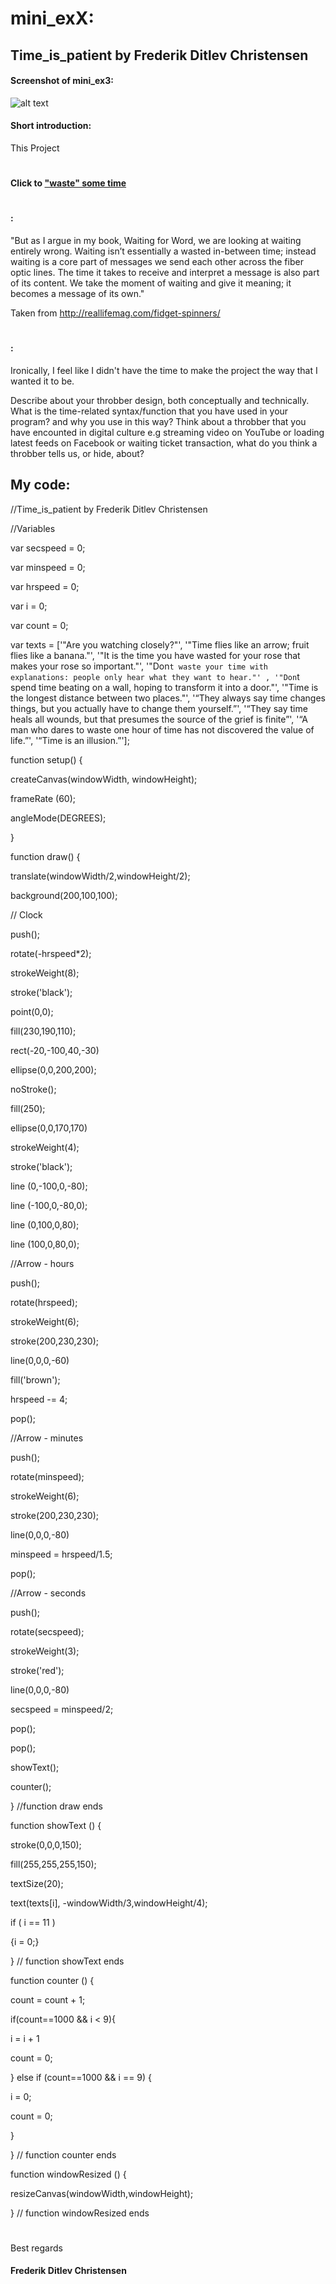
# mini_exX:
## Time_is_patient by Frederik Ditlev Christensen
#### Screenshot of mini_ex3:
![alt text](Time.png "Are you watching closely?")
#### Short introduction:
This Project

#
#### Click to ["waste" some time](https://rawgit.com/Mightydeeze/mini_ex/mini_ex_main/mini_ex3/Excercises/empty-example/index.html)
#
#### :
"But as I argue in my book, Waiting for Word, we are looking at waiting entirely wrong. Waiting isn’t essentially a wasted in-between time; instead waiting is a core part of messages we send each other across the fiber optic lines. The time it takes to receive and interpret a message is also part of its content. We take the moment of waiting and give it meaning; it becomes a message of its own."

Taken from http://reallifemag.com/fidget-spinners/

#
#### :
Ironically, I feel like I didn't have the time to make the project the way that I wanted it to be.

Describe about your throbber design, both conceptually and technically.
What is the time-related syntax/function that you have used in your program? and why you use in this way?
Think about a throbber that you have encounted in digital culture e.g streaming video on YouTube or loading latest feeds on Facebook or waiting ticket transaction, what do you think a throbber tells us, or hide, about?
## My code:
//Time_is_patient by Frederik Ditlev Christensen

//Variables

var secspeed = 0;

var minspeed = 0;

var hrspeed = 0;

var i = 0;

var count = 0;

var texts = ['"Are you watching closely?"',
'"Time flies like an arrow; fruit flies like a banana."',
 '"It is the time you have wasted for your rose that makes your rose so important."',
  '"Don`t waste your time with explanations: people only hear what they want to hear."' ,
  '"Don`t spend time beating on a wall, hoping to transform it into a door."',
  '"Time is the longest distance between two places."',
  '“They always say time changes things, but you actually have to change them yourself.”',
  '“They say time heals all wounds, but that presumes the source of the grief is finite”',
  '“A man who dares to waste one hour of time has not discovered the value of life.”',
  '“Time is an illusion.”'];
 

function setup() {

 createCanvas(windowWidth, windowHeight);
 
frameRate (60);

angleMode(DEGREES);

}


function draw() {

translate(windowWidth/2,windowHeight/2);

background(200,100,100);


// Clock

push();

rotate(-hrspeed*2);

strokeWeight(8);

stroke('black');

point(0,0);

fill(230,190,110);

rect(-20,-100,40,-30)

ellipse(0,0,200,200);

noStroke();

fill(250);

ellipse(0,0,170,170)

strokeWeight(4);

stroke('black');

line (0,-100,0,-80);

line (-100,0,-80,0);

line (0,100,0,80);

line (100,0,80,0);


//Arrow - hours

push();

rotate(hrspeed);

strokeWeight(6);

stroke(200,230,230);

line(0,0,0,-60)

fill('brown');

hrspeed -= 4;

pop();


//Arrow - minutes

push();

rotate(minspeed);

strokeWeight(6);

stroke(200,230,230);

line(0,0,0,-80)

minspeed = hrspeed/1.5;

pop();


//Arrow - seconds

push();

rotate(secspeed);

strokeWeight(3);

stroke('red');

line(0,0,0,-80)

secspeed = minspeed/2;

pop();

pop();


showText();

counter();

} //function draw ends


function showText () {

  stroke(0,0,0,150);
  
  fill(255,255,255,150);
  
  textSize(20);
  
  text(texts[i], -windowWidth/3,windowHeight/4);
  
  if ( i == 11 )
  
  {i = 0;}
  
} // function showText ends


function counter () {

count = count + 1;

if(count==1000 && i < 9){

i = i + 1

count = 0;

} else if (count==1000 && i == 9) {

i = 0;

count = 0;

}

} // function counter ends


function windowResized () {

resizeCanvas(windowWidth,windowHeight);

} // function windowResized ends
  #
 Best regards 
#### Frederik Ditlev Christensen


